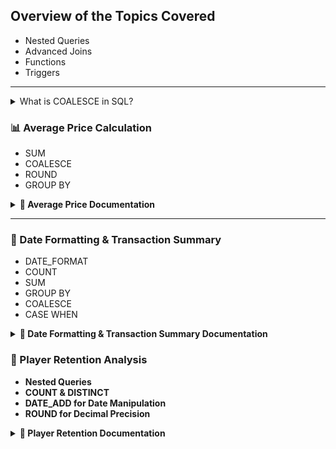 ## Overview of the Topics Covered
- Nested Queries
- Advanced Joins
- Functions
- Triggers

---

<details>
  <summary>What is COALESCE in SQL?</summary>

  The `COALESCE` function provides a fallback in case a value doesn’t exist.

  **COALESCE is like asking:**  
  *"Give me the first thing that isn’t empty!"*

  **Example:**  
  If you say:  
  👉 `COALESCE(box1, box2, box3)`

  SQL will check:
  - Box 1: Empty ❌  
  - Box 2: Empty ❌  
  - Box 3: Teddy Bear ✅ (Takes this one!)

</details>


### **📊 Average Price Calculation**
- SUM
- COALESCE
- ROUND
- GROUP BY

<details>
  <summary><strong>📖 Average Price Documentation</strong></summary>

#### 📄 SQL Documentation

This project includes a SQL script for tracking product prices over time and calculating the average price of sold units.

#### 📂 Files
- [`average_price.sql`](./average_price.sql) - Contains the database schema, sample data, and queries.

#### 🛠️ Database Schema

##### 🗂️ `Prices` Table
| Column      | Type          | Description                          |
|------------|--------------|--------------------------------------|
| product_id | INT          | Unique product identifier           |
| start_date | DATE         | Price validity start date           |
| end_date   | DATE         | Price validity end date             |
| price      | DECIMAL(10,2) | Price of the product in that period |

##### 🗂️ `UnitsSold` Table
| Column        | Type  | Description                 |
|--------------|------|-----------------------------|
| product_id   | INT  | ID of the sold product       |
| purchase_date| DATE | Date when the sale happened  |
| units        | INT  | Number of units sold         |

</details>

---

### **📅 Date Formatting & Transaction Summary**
- DATE_FORMAT
- COUNT
- SUM
- GROUP BY
- COALESCE
- CASE WHEN

<details>
  <summary><strong>📖 Date Formatting & Transaction Summary Documentation</strong></summary>

#### 📄 SQL Documentation

This project includes a SQL script for formatting dates and generating transaction summaries.

#### 📂 Files
- [`date_formats.sql`](./date_formats.sql) - Contains the database schema, sample data, and queries for transaction processing.

#### 🛠️ Database Schema

##### 🗂️ `Transactions` Table
| Column      | Type                         | Description                              |
|------------|-----------------------------|------------------------------------------|
| id         | INT PRIMARY KEY              | Unique transaction identifier           |
| country    | VARCHAR(50) NOT NULL         | Country of the transaction              |
| state      | ENUM('approved', 'declined', 'pending') NOT NULL | Transaction status          |
| amount     | DECIMAL(10,2) NOT NULL       | Transaction amount                       |
| trans_date | DATE NOT NULL                | Date of the transaction                  |

</details>

### **📅 Player Retention Analysis**  
- **Nested Queries**  
- **COUNT & DISTINCT**  
- **DATE_ADD for Date Manipulation**  
- **ROUND for Decimal Precision**  

<details>
  <summary><strong>📖 Player Retention Documentation</strong></summary>

#### 📄 SQL Documentation  

This project includes a SQL script that calculates the fraction of players who logged in on the day after their first login, rounded to two decimal places.  

#### 📂 Files  
- [`date_manipulation.sql`](./date_manipulation.sql) - Contains the database schema, sample data, and query for player retention analysis.

#### 🛠️ Database Schema  

##### 🗂️ `Activity` Table  
| Column       | Type         | Description                                      |
|-------------|-------------|--------------------------------------------------|
| player_id   | INT         | Unique player identifier                         |
| device_id   | INT         | Device used by the player                        |
| event_date  | DATE        | Date when the player logged in                   |
| games_played| INT         | Number of games played before logging out        |

- **Primary Key**: `(player_id, event_date)`, ensuring each player can only log one record per day.

---


